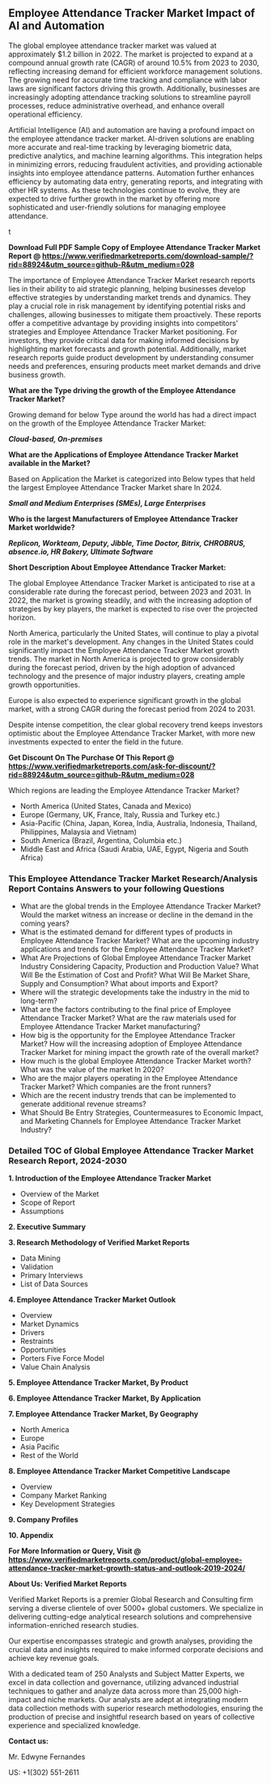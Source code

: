 <h2>Employee Attendance Tracker Market Impact of AI and Automation</h2><p>The global employee attendance tracker market was valued at approximately $1.2 billion in 2022. The market is projected to expand at a compound annual growth rate (CAGR) of around 10.5% from 2023 to 2030, reflecting increasing demand for efficient workforce management solutions. The growing need for accurate time tracking and compliance with labor laws are significant factors driving this growth. Additionally, businesses are increasingly adopting attendance tracking solutions to streamline payroll processes, reduce administrative overhead, and enhance overall operational efficiency.</p><p>Artificial Intelligence (AI) and automation are having a profound impact on the employee attendance tracker market. AI-driven solutions are enabling more accurate and real-time tracking by leveraging biometric data, predictive analytics, and machine learning algorithms. This integration helps in minimizing errors, reducing fraudulent activities, and providing actionable insights into employee attendance patterns. Automation further enhances efficiency by automating data entry, generating reports, and integrating with other HR systems. As these technologies continue to evolve, they are expected to drive further growth in the market by offering more sophisticated and user-friendly solutions for managing employee attendance.</p>t</p><p id="" class=""><strong>Download Full PDF Sample Copy of Employee Attendance Tracker Market Report @ <a href="https://www.verifiedmarketreports.com/download-sample/?rid=88924&utm_source=github-R&utm_medium=028" target="_blank">https://www.verifiedmarketreports.com/download-sample/?rid=88924&utm_source=github-R&utm_medium=028</a></strong></p><p>The importance of&nbsp;Employee Attendance Tracker Market research reports lies in their ability to aid strategic planning, helping businesses develop effective strategies by understanding market trends and dynamics. They play a crucial role in risk management by identifying potential risks and challenges, allowing businesses to mitigate them proactively. These reports offer a competitive advantage by providing insights into competitors' strategies and Employee Attendance Tracker Market positioning. For investors, they provide critical data for making informed decisions by highlighting market forecasts and growth potential. Additionally, market research reports guide product development by understanding consumer needs and preferences, ensuring products meet market demands and drive business growth.</p><p><strong>What are the&nbsp;Type driving the growth of the Employee Attendance Tracker Market?</strong></p><p id="" class="">Growing demand for below Type around the world has had a direct impact on the growth of the Employee Attendance Tracker Market:</p><em><strong>Cloud-based, On-premises</strong></em></p><strong>What are the&nbsp;Applications&nbsp;of Employee Attendance Tracker Market available in the Market?</strong></p><p id="" class="">Based on Application the Market is categorized into Below types that held the largest Employee Attendance Tracker Market share In 2024.</p><em><strong>Small and Medium Enterprises (SMEs), Large Enterprises</strong></em></p><strong>Who is the largest Manufacturers of Employee Attendance Tracker Market worldwide?</strong></p><p><em><strong>Replicon, Workteam, Deputy, Jibble, Time Doctor, Bitrix, CHROBRUS, absence.io, HR Bakery, Ultimate Software</strong></em></p><p id="" class=""><strong>Short Description About Employee Attendance Tracker Market:</strong></p><p>The global Employee Attendance Tracker Market is anticipated to rise at a considerable rate during the forecast period, between 2023 and 2031. In 2022, the market is growing steadily, and with the increasing adoption of strategies by key players, the market is expected to rise over the projected horizon.</p><p>North America, particularly the United States, will continue to play a pivotal role in the market's development. Any changes in the United States could significantly impact the Employee Attendance Tracker Market growth trends. The market in North America is projected to grow considerably during the forecast period, driven by the high adoption of advanced technology and the presence of major industry players, creating ample growth opportunities.</p><p>Europe is also expected to experience significant growth in the global market, with a strong CAGR during the forecast period from 2024 to 2031.</p><p>Despite intense competition, the clear global recovery trend keeps investors optimistic about the Employee Attendance Tracker Market, with more new investments expected to enter the field in the future.</p><p id="" class=""><strong>Get Discount On The Purchase Of This Report @ <a href="https://www.verifiedmarketreports.com/ask-for-discount/?rid=88924&utm_source=github-R&utm_medium=028" target="_blank">https://www.verifiedmarketreports.com/ask-for-discount/?rid=88924&utm_source=github-R&utm_medium=028</a></strong></p>Which regions are leading the Employee Attendance Tracker Market?</p><ul><li>North America (United States, Canada and Mexico)</li><li>Europe (Germany, UK, France, Italy, Russia and Turkey etc.)</li><li>Asia-Pacific (China, Japan, Korea, India, Australia, Indonesia, Thailand, Philippines, Malaysia and Vietnam)</li><li>South America (Brazil, Argentina, Columbia etc.)</li><li>Middle East and Africa (Saudi Arabia, UAE, Egypt, Nigeria and South Africa)</li></ul><h3 id="" class="">This Employee Attendance Tracker Market Research/Analysis Report Contains Answers to your following Questions</h3><ul><li>What are the global trends in the Employee Attendance Tracker Market? Would the market witness an increase or decline in the demand in the coming years?</li><li>What is the estimated demand for different types of products in Employee Attendance Tracker Market? What are the upcoming industry applications and trends for the Employee Attendance Tracker Market?</li><li>What Are Projections of Global Employee Attendance Tracker Market Industry Considering Capacity, Production and Production Value? What Will Be the Estimation of Cost and Profit? What Will Be Market Share, Supply and Consumption? What about imports and Export?</li><li>Where will the strategic developments take the industry in the mid to long-term?</li><li>What are the factors contributing to the final price of Employee Attendance Tracker Market? What are the raw materials used for Employee Attendance Tracker Market manufacturing?</li><li>How big is the opportunity for the Employee Attendance Tracker Market? How will the increasing adoption of Employee Attendance Tracker Market for mining impact the growth rate of the overall market?</li><li>How much is the global Employee Attendance Tracker Market worth? What was the value of the market In 2020?</li><li>Who are the major players operating in the Employee Attendance Tracker Market? Which companies are the front runners?</li><li>Which are the recent industry trends that can be implemented to generate additional revenue streams?</li><li>What Should Be Entry Strategies, Countermeasures to Economic Impact, and Marketing Channels for Employee Attendance Tracker Market Industry?</li></ul><h3 id="" class="">Detailed TOC of Global Employee Attendance Tracker Market Research Report, 2024-2030</h3><p id="" class=""><strong>1. Introduction of the Employee Attendance Tracker Market</strong></p><ul><li>Overview of the Market</li><li>Scope of Report</li><li>Assumptions</li></ul><p id="" class=""><strong>2. Executive Summary</strong></p><p id="" class=""><strong>3. Research Methodology of Verified Market Reports</strong></p><ul><li>Data Mining</li><li>Validation</li><li>Primary Interviews</li><li>List of Data Sources</li></ul><p id="" class=""><strong>4. Employee Attendance Tracker Market Outlook</strong></p><ul><li>Overview</li><li>Market Dynamics</li><li>Drivers</li><li>Restraints</li><li>Opportunities</li><li>Porters Five Force Model</li><li>Value Chain Analysis</li></ul><p id="" class=""><strong>5. Employee Attendance Tracker Market, By Product</strong></p><p id="" class=""><strong>6. Employee Attendance Tracker Market, By Application</strong></p><p id="" class=""><strong>7. Employee Attendance Tracker Market, By Geography</strong></p><ul><li>North America</li><li>Europe</li><li>Asia Pacific</li><li>Rest of the World</li></ul><p id="" class=""><strong>8. Employee Attendance Tracker Market Competitive Landscape</strong></p><ul><li>Overview</li><li>Company Market Ranking</li><li>Key Development Strategies</li></ul><p id="" class=""><strong>9. Company Profiles</strong></p><p id="" class=""><strong>10. Appendix</strong></p><p id="" class=""><strong>For More Information or Query, Visit @ <a href="https://www.verifiedmarketreports.com/product/global-employee-attendance-tracker-market-growth-status-and-outlook-2019-2024/" target="_blank">https://www.verifiedmarketreports.com/product/global-employee-attendance-tracker-market-growth-status-and-outlook-2019-2024/</a></strong></p><p id="" class=""><strong>About Us: Verified Market Reports</strong></p><p id="" class="">Verified Market Reports is a premier Global Research and Consulting firm serving a diverse clientele of over 5000+ global customers. We specialize in delivering cutting-edge analytical research solutions and comprehensive information-enriched research studies.</p><p id="" class="">Our expertise encompasses strategic and growth analyses, providing the crucial data and insights required to make informed corporate decisions and achieve key revenue goals.</p><p id="" class="">With a dedicated team of 250 Analysts and Subject Matter Experts, we excel in data collection and governance, utilizing advanced industrial techniques to gather and analyze data across more than 25,000 high-impact and niche markets. Our analysts are adept at integrating modern data collection methods with superior research methodologies, ensuring the production of precise and insightful research based on years of collective experience and specialized knowledge.</p><p id="" class=""><strong>Contact us:</strong></p><p id="" class="">Mr. Edwyne Fernandes</p><p id="" class="">US: +1(302) 551-2611</p>